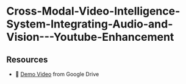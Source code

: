 # Cross-Modal-Video-Intelligence-System-Integrating-Audio-and-Vision---Youtube-Enhancement

## Resources

- 📄 [Demo Video](https://drive.google.com/file/d/1nP43fF-41fwQnVr5UtX_QmWKA9emL---/view?pli=1) from Google Drive
